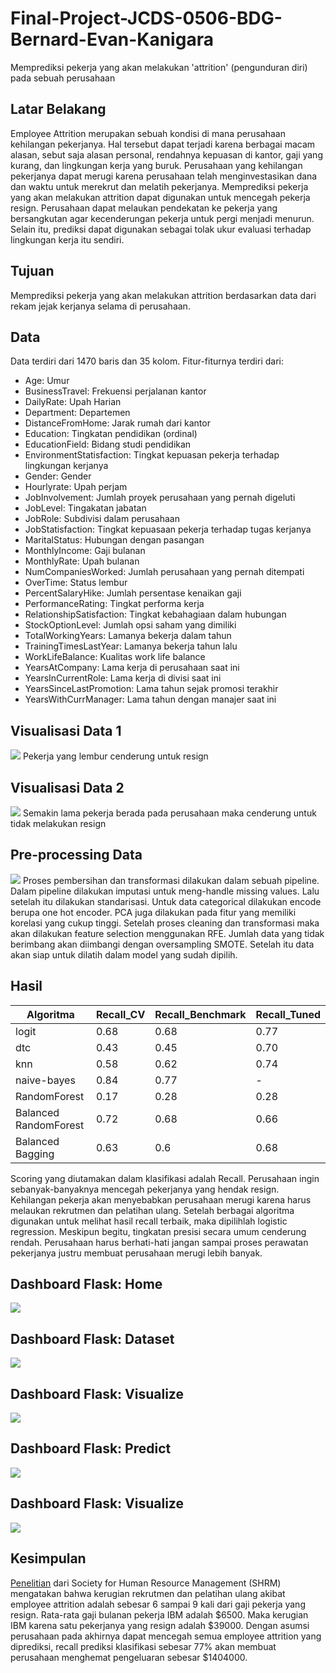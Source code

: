 # Final-Project-JCDS-0506-BDG-Bernard-Evan-Kanigara
Memprediksi pekerja yang akan melakukan 'attrition' (pengunduran diri) pada sebuah perusahaan

## Latar Belakang
Employee Attrition merupakan sebuah kondisi di mana perusahaan kehilangan pekerjanya. Hal tersebut dapat terjadi karena berbagai macam alasan, sebut saja alasan personal, rendahnya kepuasan di kantor, gaji yang kurang, dan lingkungan kerja yang buruk. Perusahaan yang kehilangan pekerjanya dapat merugi karena perusahaan telah menginvestasikan dana dan waktu untuk merekrut dan melatih pekerjanya. Memprediksi pekerja yang akan melakukan attrition dapat digunakan untuk mencegah pekerja resign. Perusahaan dapat melaukan pendekatan ke pekerja yang bersangkutan agar kecenderungan pekerja untuk pergi menjadi menurun. Selain itu, prediksi dapat digunakan sebagai tolak ukur evaluasi terhadap lingkungan kerja itu sendiri.  

## Tujuan
Memprediksi pekerja yang akan melakukan attrition berdasarkan data dari rekam jejak kerjanya selama di perusahaan. 

## Data 
Data terdiri dari 1470 baris dan 35 kolom. Fitur-fiturnya terdiri dari:
- Age: Umur
- BusinessTravel: Frekuensi perjalanan kantor
- DailyRate: Upah Harian
- Department: Departemen 
- DistanceFromHome: Jarak rumah dari kantor
- Education: Tingkatan pendidikan (ordinal)
- EducationField: Bidang studi pendidikan
- EnvironmentStatisfaction: Tingkat kepuasan pekerja terhadap lingkungan kerjanya
- Gender: Gender
- Hourlyrate: Upah perjam
- JobInvolvement: Jumlah proyek perusahaan yang pernah digeluti
- JobLevel: Tingakatan jabatan
- JobRole: Subdivisi dalam perusahaan
- JobStatisfaction: Tingkat kepuasaan pekerja terhadap tugas kerjanya
- MaritalStatus: Hubungan dengan pasangan
- MonthlyIncome: Gaji bulanan
- MonthlyRate: Upah bulanan
- NumCompaniesWorked: Jumlah perusahaan yang pernah ditempati
- OverTime: Status lembur
- PercentSalaryHike: Jumlah persentase kenaikan gaji
- PerformanceRating: Tingkat performa kerja
- RelationshipSatisfaction: Tingkat kebahagiaan dalam hubungan 
- StockOptionLevel: Jumlah opsi saham yang dimiliki
- TotalWorkingYears: Lamanya bekerja dalam tahun
- TrainingTimesLastYear: Lamanya bekerja tahun lalu
- WorkLifeBalance: Kualitas work life balance
- YearsAtCompany: Lama kerja di perusahaan saat ini
- YearsInCurrentRole: Lama kerja di divisi saat ini
- YearsSinceLastPromotion: Lama tahun sejak promosi terakhir
- YearsWithCurrManager: Lama tahun dengan manajer saat ini

## Visualisasi Data 1
<img src='/static/visual1.png'>
Pekerja yang lembur cenderung untuk resign

## Visualisasi Data 2
<img src='/static/visual2.png'>
Semakin lama pekerja berada pada perusahaan maka cenderung untuk tidak melakukan resign


## Pre-processing Data
<img src='/static/drawio.jpg'>
Proses pembersihan dan transformasi dilakukan dalam sebuah pipeline. Dalam pipeline dilakukan imputasi untuk meng-handle missing values. Lalu setelah itu dilakukan standarisasi. Untuk data categorical dilakukan encode berupa one hot encoder. PCA juga dilakukan pada fitur yang memiliki korelasi yang cukup tinggi. Setelah proses cleaning dan transformasi maka akan dilakukan feature selection menggunakan RFE. Jumlah data yang tidak berimbang akan diimbangi dengan oversampling SMOTE. Setelah itu data akan siap untuk dilatih dalam model yang sudah dipilih. 

## Hasil
| Algoritma      | Recall_CV | Recall_Benchmark      | Recall_Tuned |
| ----------- | ----------- |----------- | ----------- |
| logit      | 0.68       |0.68      | 0.77       |
| dtc   | 0.43        |0.45      | 0.70   |
| knn   | 0.58        |0.62      | 0.74       |
| naive-bayes   | 0.84        |0.77      | -       |
| RandomForest   | 0.17        |0.28      | 0.28       |
| Balanced RandomForest   | 0.72        |0.68      | 0.66       |
| Balanced Bagging   | 0.63        |0.6      | 0.68       |

Scoring yang diutamakan dalam klasifikasi adalah Recall. Perusahaan ingin sebanyak-banyaknya mencegah pekerjanya yang hendak resign. Kehilangan pekerja akan menyebabkan perusahaan merugi karena harus melaukan rekrutmen dan pelatihan ulang. Setelah berbagai algoritma digunakan untuk melihat hasil recall terbaik, maka dipilihlah logistic regression. Meskipun begitu, tingkatan presisi secara umum cenderung rendah. Perusahaan harus berhati-hati jangan sampai proses perawatan pekerjanya justru membuat perusahaan merugi lebih banyak. 

## Dashboard Flask: Home
<img src='/static/dashboard_home.PNG'>

## Dashboard Flask: Dataset
<img src='/static/dashboard_dataset.PNG'>

## Dashboard Flask: Visualize
<img src='/static/dashboard_visual.PNG'>

## Dashboard Flask: Predict
<img src='/static/dashboard_predict.PNG'>

## Dashboard Flask: Visualize
<img src='/static/dashboard_result.PNG'>

## Kesimpulan
<a href='https://mnwi.usi.com/Resources/Resource-Library/Resource-Library-Article/ArtMID/666/ArticleID/782/Cost-of-employee-turnover#:~:text=The%20Society%20for%20Human%20Resource,in%20recruiting%20and%20training%20costs.'>Penelitian</a> dari Society for Human Resource Management (SHRM) mengatakan bahwa kerugian rekrutmen dan pelatihan ulang akibat employee attrition adalah sebesar 6 sampai 9 kali dari gaji pekerja yang resign. Rata-rata gaji bulanan pekerja IBM adalah $6500. Maka kerugian IBM karena satu pekerjanya yang resign adalah $39000. Dengan asumsi perusahaan pada akhirnya dapat mencegah semua employee attrition yang diprediksi, recall prediksi klasifikasi sebesar 77% akan membuat perusahaan menghemat pengeluaran sebesar $1404000.
